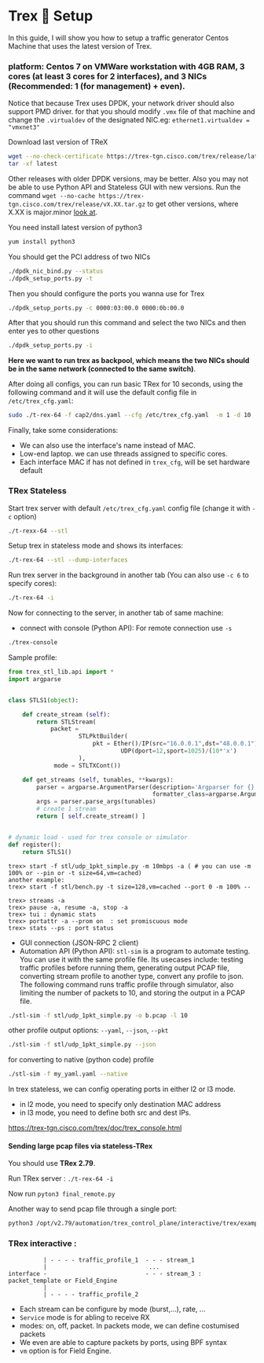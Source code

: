 # Trex 🦖 Setup

In this guide, I will show you how to setup a traffic generator Centos Machine that uses the latest version of Trex.

### platform: Centos 7 on VMWare workstation with 4GB RAM, 3 cores (at least 3 cores for 2 interfaces), and 3 NICs (Recommended: 1 (for management) + even).


Notice that because Trex uses DPDK, your network driver should also support PMD driver. for that you should modify `.vmx` file of that machine and change the `.virtualdev` of the designated NIC.eg: `ethernet1.virtualdev = "vmxnet3"`

Download last version  of TReX
```bash
wget --no-check-certificate https://trex-tgn.cisco.com/trex/release/latest
tar -xf latest
```
Other releases with older DPDK versions, may be better. Also you may not be able to use Python API and Stateless GUI with new versions. Run the command `wget --no-cache https://trex-tgn.cisco.com/trex/release/vX.XX.tar.gz` to get other versions, where X.XX is major.minor [look at](https://trex-tgn.cisco.com/trex/doc/release_notes.html).

You need install latest version of python3
```bash
yum install python3
```
You should get the PCI address of two NICs
```bash
./dpdk_nic_bind.py --status
./dpdk_setup_ports.py -t
```
Then you should configure the ports you wanna use for Trex
```bash
./dpdk_setup_ports.py -c 0000:03:00.0 0000:0b:00.0
```
After that you should run this command and select the two NICs and then enter yes to other questions
```bash
./dpdk_setup_ports.py -i
```
**Here we want to run trex as backpool, which means the two NICs should be in the same network (connected to the same switch)**.

After doing all configs, you can run basic TRex for 10 seconds, using the following command and it will use the default config file in `/etc/trex_cfg.yaml`:
```bash
sudo ./t-rex-64 -f cap2/dns.yaml --cfg /etc/trex_cfg.yaml  -m 1 -d 10
```
Finally, take some considerations:
 - We can also use the interface's name instead of MAC.
 - Low-end laptop. we can use threads assigned to specific cores.
 - Each interface MAC if has not defined in `trex_cfg`, will be set hardware default
### TRex Stateless
Start trex server with default `/etc/trex_cfg.yaml` config file (change it with `-c` option)
```bash
./t-rexx-64 --stl
```
Setup trex in stateless mode and shows its interfaces:
```bash
./t-rex-64 --stl --dump-interfaces
```
Run trex server in the background in another tab (You can also use `-c 6` to specify cores):
```bash
./t-rex-64 -i
```
Now for connecting to the server, in another tab of same machine:
- connect with console (Python API):
  For remote connection use `-s`
```bash
./trex-console
```
Sample profile:
```python
from trex_stl_lib.api import *
import argparse


class STLS1(object):

    def create_stream (self):
        return STLStream( 
            packet = 
                    STLPktBuilder(
                        pkt = Ether()/IP(src="16.0.0.1",dst="48.0.0.1")/
                                UDP(dport=12,sport=1025)/(10*'x')
                    ),
             mode = STLTXCont())

    def get_streams (self, tunables, **kwargs):
        parser = argparse.ArgumentParser(description='Argparser for {}'.format(os.path.basename(__file__)), 
                                         formatter_class=argparse.ArgumentDefaultsHelpFormatter)
        args = parser.parse_args(tunables)
        # create 1 stream 
        return [ self.create_stream() ]


# dynamic load - used for trex console or simulator
def register():
    return STLS1()
```
```
trex> start -f stl/udp_1pkt_simple.py -m 10mbps -a ( # you can use -m 100% or --pin or -t size=64,vm=cached)
another example:
trex> start -f stl/bench.py -t size=128,vm=cached --port 0 -m 100% --

trex> streams -a
trex> pause -a, resume -a, stop -a
trex> tui : dynamic stats
trex> portattr -a --prom on  : set promiscuous mode
trex> stats --ps : port status
```
- GUI connection (JSON-RPC 2 client) 
- Automation API (Python API):
`stl-sim` is a program to automate testing. You can use it with the same profile file. Its usecases include: testing traffic profiles before running them, generating output PCAP file, converting stream profile to another type, convert any profile to json. The following command runs traffic profile through simulator, also limiting the number of packets to 10, and storing the output in a PCAP file.
```bash
./stl-sim -f stl/udp_1pkt_simple.py -o b.pcap -l 10
```
other profile output options: `--yaml`, `--json`, `--pkt`
```bash
./stl-sim -f stl/udp_1pkt_simple.py --json
```
for converting to native (python code) profile
```bash
./stl-sim -f my_yaml.yaml --native
```
In trex stateless, we can config operating ports in either l2 or l3 mode.
- in l2 mode, you need to specify only destination MAC address
- in l3 mode, you need to define both src and dest IPs.

https://trex-tgn.cisco.com/trex/doc/trex_console.html

#### Sending large pcap files via stateless-TRex
You should use **TRex 2.79**.

Run TRex server : `./t-rex-64 -i`

Now run `pyton3 final_remote.py`

Another way to send pcap file through a single port:
```bash
python3 /opt/v2.79/automation/trex_control_plane/interactive/trex/examples/stl/pcap_remote.py -f /home/trex/Desktop/SAT-03-11-2018_0137.pcap -p 0
```
### TRex interactive :

```
          | - - - - traffic_profile_1  - - - stream_1
          |                             ...
interface -                            - - - stream_3 : packet_template or Field_Engine
          |
          | - - - - traffic_profile_2
```          
- Each stream can be configure by mode (burst,...), rate, ...
- `Service` mode is for abling to receive RX
- modes: on, off, packet. In packets mode, we can define costumised packets
- We even are able to capture packets by ports, using BPF syntax
- `vm` option is for Field Engine.
